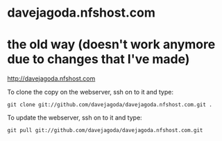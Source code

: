 davejagoda.nfshost.com
======================

# the old way (doesn't work anymore due to changes that I've made)
http://davejagoda.nfshost.com

To clone the copy on the webserver, ssh on to it and type:

```git clone git://github.com/davejagoda/davejagoda.nfshost.com.git .```

To update the webserver, ssh on to it and type:

```git pull git://github.com/davejagoda/davejagoda.nfshost.com.git```

